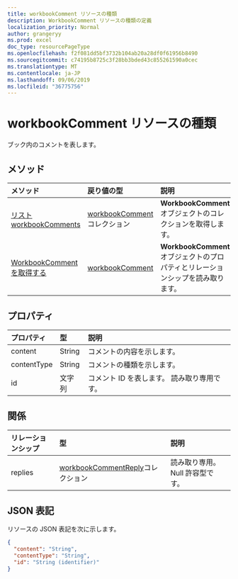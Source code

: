```yaml
---
title: workbookComment リソースの種類
description: WorkbookComment リソースの種類の定義
localization_priority: Normal
author: grangeryy
ms.prod: excel
doc_type: resourcePageType
ms.openlocfilehash: f2f081dd5bf3732b104ab20a28df0f61956b8490
ms.sourcegitcommit: c74195b8725c3f28bb3bded43c855261590a0cec
ms.translationtype: MT
ms.contentlocale: ja-JP
ms.lasthandoff: 09/06/2019
ms.locfileid: "36775756"
---
```

# <a name="workbookcomment-resource-type"></a>workbookComment リソースの種類

ブック内のコメントを表します。

## <a name="methods"></a>メソッド

| メソッド       | 戻り値の型 | 説明 |
|:-------------|:------------|:------------|
| [リスト workbookComments](../api/workbook-list-comments.md) | [workbookComment](workbookComment.md)コレクション | **WorkbookComment**オブジェクトのコレクションを取得します。 |
| [WorkbookComment を取得する](../api/workbookcomment-get.md) | [workbookComment](workbookcomment.md) | **WorkbookComment**オブジェクトのプロパティとリレーションシップを読み取ります。 |

## <a name="properties"></a>プロパティ

| プロパティ     | 型        | 説明 |
|:-------------|:------------|:------------|
|content|String|コメントの内容を示します。|
|contentType|String|コメントの種類を示します。|
|id|文字列| コメント ID を表します。 読み取り専用です。|

## <a name="relationships"></a>関係

| リレーションシップ | 型        | 説明 |
|:-------------|:------------|:------------|
|replies|[workbookCommentReply](workbookcommentreply.md)コレクション| 読み取り専用。Null 許容型です。|

## <a name="json-representation"></a>JSON 表記

リソースの JSON 表記を次に示します。

<!-- {
  "blockType": "resource",
  "optionalProperties": [

  ],
  "@odata.type": "microsoft.graph.workbookComment",
  "baseType": "",
  "keyProperty": "id"
}-->

```json
{
  "content": "String",
  "contentType": "String",
  "id": "String (identifier)"
}
```

<!-- uuid: 16cd6b66-4b1a-43a1-adaf-3a886856ed98
2019-02-04 14:57:30 UTC -->
<!-- {
  "type": "#page.annotation",
  "description": "workbookComment resource",
  "keywords": "",
  "section": "documentation",
  "tocPath": ""
}-->
